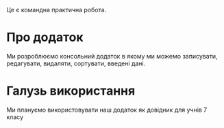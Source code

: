 Це є командна практична робота. 
# Про додаток 

Ми розроблюємо консольний додаток в якому ми можемо записувати, редагувати, видаляти, сортувати, введені дані.
 
# Галузь використання

Ми плануємо використовувати наш додаток як довідник для учнів 7 класу 
